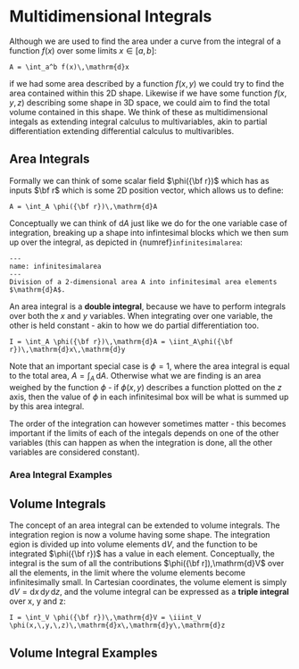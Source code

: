 # Multidimensional Integrals

Although we are used to find the area under a curve from the integral of a function $f(x)$ over some limits $x \in [a,\, b]$:

```{math}
A = \int_a^b f(x)\,\mathrm{d}x
```

if we had some area described by a function $f(x,\,y)$ we could try to find the area contained within this 2D shape.  Likewise if we have some 
function $f(x,\,y,\,z)$ describing some shape in 3D space, we could aim to find the total volume contained in this shape.  We think of these 
as multidimensional integals as extending integral calculus to multivariables, akin to partial differentiation extending differential calculus 
to multivaribles.

## Area Integrals
Formally we can think of some scalar field $\phi({\bf r})$ which has as inputs $\bf r$ which is some 2D position vector, which allows us to define:

```{math}
A = \int_A \phi({\bf r})\,\mathrm{d}A 
```
Conceptually we can think of $\mathrm{d}A$ just like we do for the one variable case of integration, breaking up a shape into infintesimal blocks 
which we then sum up over the integral, as depicted in {numref}`infinitesimalarea`:

```{figure} ../figures/infinitesimalarea.png
---
name: infinitesimalarea
---
Division of a 2-dimensional area A into infinitesimal area elements $\mathrm{d}A$.
```

An area integral is a <b>double integral</b>, because we have to perform integrals over both the $x$ and $y$ variables. When integrating over 
one variable, the other is held constant - akin to how we do partial differentiation too.  

```{math}
I = \int_A \phi({\bf r})\,\mathrm{d}A = \iint_A\phi({\bf r})\,\mathrm{d}x\,\mathrm{d}y
```


Note that an important special case is $\phi = 1$, 
where the area integral is equal to the total area, $A = \int_A \,\mathrm{d}A$.  Otherwise what we are finding is an area weighed by the function 
$\phi$ - if $\phi(x,\,y)$ describes a function plotted on the $z$ axis, then the value of $\phi$ in each infinitesimal box will be what is summed
up by this area integral.

The order of the integration can however sometimes matter - this becomes important if the limits of each of the integals depends on one of the other 
variables (this can happen as when the integration is done, all the other variables are considered constant).

### Area Integral Examples 

## Volume Integrals

The concept of an area integral can be extended to volume integrals. The integration region is now a volume having some shape. The integration 
egion is divided up into volume elements $\mathrm{d}V$, and the function to be integrated $\phi({\bf r})$ has a value in each element. Conceptually, 
the integral is the sum of all the contributions $\phi({\bf r])\,\mathrm{d}V$ over all the elements, in the limit where the volume elements become 
infinitesimally small.  In Cartesian coordinates, the volume element is simply $\mathrm{d}V = \mathrm{d}x\,\mathrm{d}y\,\mathrm{d}z$, and the volume
integral can be expressed as a <b>triple integral</b> over x, y and z:

```{math}
I = \int_V \phi({\bf r})\,\mathrm{d}V = \iiint_V \phi(x,\,y,\,z)\,\mathrm{d}x\,\mathrm{d}y\,\mathrm{d}z
```

## Volume Integral Examples